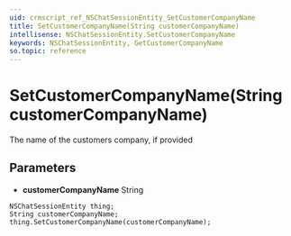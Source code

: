 ```yaml
---
uid: crmscript_ref_NSChatSessionEntity_SetCustomerCompanyName
title: SetCustomerCompanyName(String customerCompanyName)
intellisense: NSChatSessionEntity.SetCustomerCompanyName
keywords: NSChatSessionEntity, GetCustomerCompanyName
so.topic: reference
---
```


# SetCustomerCompanyName(String customerCompanyName)

The name of the customers company, if provided

## Parameters

* **customerCompanyName** String

```crmscript
NSChatSessionEntity thing;
String customerCompanyName;
thing.SetCustomerCompanyName(customerCompanyName);
```


